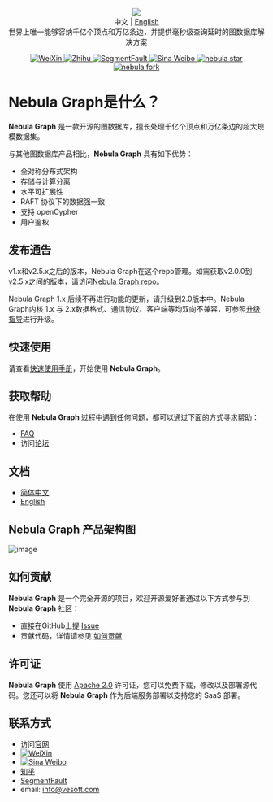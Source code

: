 <p align="center">
  <img src="https://nebula-website-cn.oss-cn-hangzhou.aliyuncs.com/nebula-website/images/nebulagraph-logo.png"/>
  <br>中文 | <a href="README.md">English</a>
  <br>世界上唯一能够容纳千亿个顶点和万亿条边，并提供毫秒级查询延时的图数据库解决方案<br>
</p>

<p align="center">
  <a href="https://user-images.githubusercontent.com/38887077/67449282-4362b300-f64c-11e9-878f-7efc373e5e55.jpg">
    <img src="https://img.shields.io/badge/WeChat-%E5%BE%AE%E4%BF%A1-brightgreen" alt="WeiXin">
  </a>
  <a href="https://www.zhihu.com/org/nebulagraph/activities">
    <img src="https://img.shields.io/badge/Zhihu-%E7%9F%A5%E4%B9%8E-blue" alt="Zhihu">
  </a>
  <a href="https://segmentfault.com/t/nebula">
    <img src="https://img.shields.io/badge/SegmentFault-%E6%80%9D%E5%90%A6-green" alt="SegmentFault">
  </a>
  <a href="https://weibo.com/p/1006067122684542/home?from=page_100606&mod=TAB#place">
    <img src="https://img.shields.io/badge/Weibo-%E5%BE%AE%E5%8D%9A-red" alt="Sina Weibo">
  </a>
  <a href="https://github.com/vesoft-inc/nebula/stargazers">
    <img src="http://githubbadges.com/star.svg?user=vesoft-inc&repo=nebula&style=default" alt="nebula star"/>
  </a>
  <a href="https://github.com/vesoft-inc/nebula/network/members">
    <img src="http://githubbadges.com/fork.svg?user=vesoft-inc&repo=nebula&style=default" alt="nebula fork"/>
  </a>
</p>

# Nebula Graph是什么？



**Nebula Graph** 是一款开源的图数据库，擅长处理千亿个顶点和万亿条边的超大规模数据集。

与其他图数据库产品相比，**Nebula Graph** 具有如下优势：

* 全对称分布式架构
* 存储与计算分离
* 水平可扩展性
* RAFT 协议下的数据强一致
* 支持 openCypher
* 用户鉴权

## 发布通告

v1.x和v2.5.x之后的版本，Nebula Graph在这个repo管理。如需获取v2.0.0到v2.5.x之间的版本，请访问[Nebula Graph repo](https://github.com/vesoft-inc/nebula-graph)。

Nebula Graph 1.x 后续不再进行功能的更新，请升级到2.0版本中。Nebula Graph内核 1.x 与 2.x数据格式、通信协议、客户端等均双向不兼容，可参照[升级指导](https://docs.nebula-graph.com.cn/2.5.0/4.deployment-and-installation/3.upgrade-nebula-graph/upgrade-nebula-graph-to-250/)进行升级。

<!--
如需使用稳定版本，请参见[Nebula Graph 1.0](https://github.com/vesoft-inc/nebula)。


## 产品路线图

**Nebula Graph** 产品规划路线图请参见 [roadmap](https://github.com/vesoft-inc/nebula/wiki/Nebula-Graph-Roadmap-2020)。
-->

## 快速使用

请查看[快速使用手册](https://docs.nebula-graph.io/2.0/2.quick-start/1.quick-start-workflow/)，开始使用 **Nebula Graph**。

<!--
在开始使用 **Nebula Graph** 之前，必须通过[编译源码](https://docs.nebula-graph.com.cn/manual-CN/3.build-develop-and-administration/1.build/1.build-source-code/)或者 [docker compose](https://docs.nebula-graph.com.cn/manual-CN/3.build-develop-and-administration/1.build/2.build-by-docker/) 方式安装 **Nebula Graph**。您也可以观看[视频](https://space.bilibili.com/472621355)学习如何安装 **Nebula Graph**。
-->

## 获取帮助

在使用 **Nebula Graph** 过程中遇到任何问题，都可以通过下面的方式寻求帮助：

* [FAQ](https://docs.nebula-graph.io/2.0/2.quick-start/0.FAQ/)
* 访问[论坛](https://discuss.nebula-graph.com.cn/)

## 文档

* [简体中文](https://docs.nebula-graph.com.cn/)
* [English](https://docs.nebula-graph.io/)

## Nebula Graph 产品架构图

![image](https://camo.githubusercontent.com/3cfabc21c71f25eda8c748e0dfb9f2faba385664edcfb491f99ebfa24c3ca362/68747470733a2f2f646f63732d63646e2e6e6562756c612d67726170682e636f6d2e636e2f666967757265732f6e6562756c612d67726170682d6172636869746563747572655f332e706e67)

## 如何贡献

**Nebula Graph** 是一个完全开源的项目，欢迎开源爱好者通过以下方式参与到 **Nebula Graph** 社区：

* 直接在GitHub上提 [Issue](https://github.com/vesoft-inc/nebula/issues)
* 贡献代码，详情请参见 [如何贡献](https://docs.nebula-graph.com.cn/master/15.contribution/how-to-contribute/)

## 许可证

**Nebula Graph** 使用 [Apache 2.0](https://www.apache.org/licenses/LICENSE-2.0) 许可证，您可以免费下载，修改以及部署源代码。您还可以将 **Nebula Graph** 作为后端服务部署以支持您的 SaaS 部署。

## 联系方式

* 访问[官网](http://nebula-graph.com.cn/)
* [![WeiXin](https://img.shields.io/badge/WeChat-%E5%BE%AE%E4%BF%A1-brightgreen)](https://user-images.githubusercontent.com/38887077/67449282-4362b300-f64c-11e9-878f-7efc373e5e55.jpg)
* [![Sina Weibo](https://img.shields.io/badge/Weibo-%E5%BE%AE%E5%8D%9A-red)](https://weibo.com/p/1006067122684542/home?from=page_100606&mod=TAB#place)
* [知乎](https://www.zhihu.com/org/nebulagraph/activities)
* [SegmentFault](https://segmentfault.com/t/nebula)
* email: info@vesoft.com
